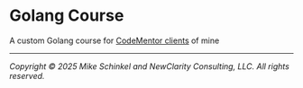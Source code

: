 # Golang Course

A custom Golang course for [CodeMentor clients](https://www.codementor.io/@mikeschinkel) of mine

---
*Copyright © 2025 Mike Schinkel and NewClarity Consulting, LLC. All rights reserved.*